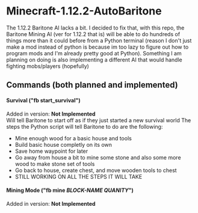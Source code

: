 # Minecraft-1.12.2-AutoBaritone
The 1.12.2 Baritone AI lacks a bit. I decided to fix that, with this repo, the Baritone Mining AI (ver for 1.12.2 that is) will be able to do hundreds of things more than it could before from a Python terminal (reason I don't just make a mod instead of python is because im too lazy to figure out how to program mods and I'm already pretty good at Python).
Something I am planning on doing is also implementing a different AI that would handle fighting mobs/players (hopefully)

## Commands (both planned and implemented)
#### Survival ("fb start_survival")
Added in version: **Not Implemented**<br>
Will tell Baritone to start off as if they just started a new survival world
The steps the Python script will tell Baritone to do are the following:
- Mine enough wood for a basic house and tools
- Build basic house completly on its own
- Save home waypoint for later
- Go away from house a bit to mine some stone and also some more wood to make stone set of tools
- Go back to house, create chest, and move wooden tools to chest
- STILL WORKING ON ALL THE STEPS IT WILL TAKE
#### Mining Mode ("fb mine _BLOCK-NAME_ _QUANITY_")
Added in version: **Not Implemented**<br>
